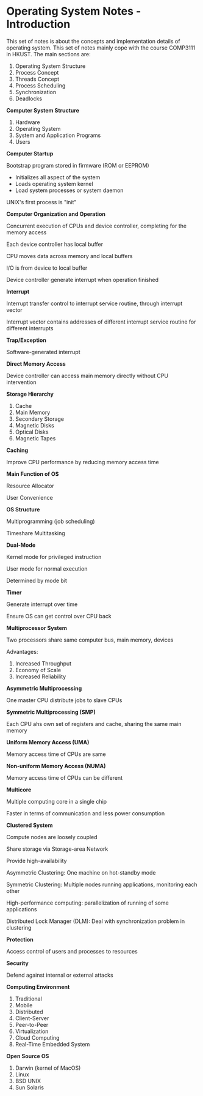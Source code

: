 # Operating System Notes - Introduction

This set of notes is about the concepts and implementation details of operating system. This set of notes mainly cope with the course COMP3111 in HKUST. The main sections are:

1. Operating System Structure
2. Process Concept
3. Threads Concept
4. Process Scheduling
5. Synchronization
6. Deadlocks

**Computer System Structure**

1. Hardware
2. Operating System
3. System and Application Programs
4. Users

**Computer Startup**

Bootstrap program stored in firmware \(ROM or EEPROM\)

* Initializes all aspect of the system
* Loads operating system kernel
* Load system processes or system daemon

UNIX's first process is "init"

**Computer Organization and Operation**

Concurrent execution of CPUs and device controller, completing for the memory access

Each device controller has local buffer

CPU moves data across memory and local buffers

I/O is from device to local buffer

Device controller generate interrupt when operation finished

**Interrupt**

Interrupt transfer control to interrupt service routine, through interrupt vector

Interrupt vector contains addresses of different interrupt service routine for different interrupts

**Trap/Exception**

Software-generated interrupt

**Direct Memory Access**

Device controller can access main memory directly without CPU intervention

**Storage Hierarchy**

1. Cache
2. Main Memory
3. Secondary Storage
4. Magnetic Disks
5. Optical Disks
6. Magnetic Tapes

**Caching**

Improve CPU performance by reducing memory access time

**Main Function of OS**

Resource Allocator

User Convenience

**OS Structure**

Multiprogramming \(job scheduling\)

Timeshare Multitasking

**Dual-Mode**

Kernel mode for privileged instruction

User mode for normal execution

Determined by mode bit

**Timer**

Generate interrupt over time

Ensure OS can get control over CPU back

**Multiprocessor System**

Two processors share same computer bus, main memory, devices

Advantages:

1. Increased Throughput
2. Economy of Scale
3. Increased Reliability

**Asymmetric Multiprocessing**

One master CPU distribute jobs to slave CPUs

**Symmetric Multiprocessing \(SMP\)**

Each CPU ahs own set of registers and cache, sharing the same main memory

**Uniform Memory Access \(UMA\)**

Memory access time of CPUs are same

**Non-uniform Memory Access \(NUMA\)**

Memory access time of CPUs can be different

**Multicore**

Multiple computing core in a single chip

Faster in terms of communication and less power consumption

**Clustered System**

Compute nodes are loosely coupled

Share storage via Storage-area Network

Provide high-availability

Asymmetric Clustering: One machine on hot-standby mode

Symmetric Clustering: Multiple nodes running applications, monitoring each other

High-performance computing: parallelization of running of some applications

Distributed Lock Manager \(DLM\): Deal with synchronization problem in clustering

**Protection**

Access control of users and processes to resources

**Security**

Defend against internal or external attacks

**Computing Environment**

1. Traditional
2. Mobile
3. Distributed
4. Client-Server
5. Peer-to-Peer
6. Virtualization
7. Cloud Computing
8. Real-Time Embedded System

**Open Source OS**

1. Darwin \(kernel of MacOS\)
2. Linux
3. BSD UNIX
4. Sun Solaris




